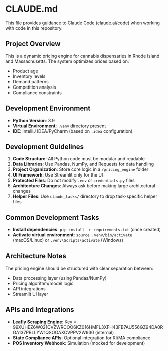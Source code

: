 # CLAUDE.md

This file provides guidance to Claude Code (claude.ai/code) when working with code in this repository.

## Project Overview

This is a dynamic pricing engine for cannabis dispensaries in Rhode Island and Massachusetts. The system optimizes prices based on:
- Product age
- Inventory levels
- Demand patterns
- Competition analysis
- Compliance constraints

## Development Environment

- **Python Version**: 3.9
- **Virtual Environment**: `.venv` directory present
- **IDE**: IntelliJ IDEA/PyCharm (based on `.idea` configuration)

## Development Guidelines

1. **Code Structure**: All Python code must be modular and readable
2. **Data Libraries**: Use Pandas, NumPy, and Requests for data handling
3. **Project Organization**: Store core logic in a `/pricing_engine` folder
4. **UI Framework**: Use Streamlit only for the UI
5. **Protected Files**: Do not modify `.env` or `credentials.py` files
6. **Architecture Changes**: Always ask before making large architectural changes
7. **Helper Files**: Use `claude_tasks/` directory to drop task-specific helper files

## Common Development Tasks

- **Install dependencies**: `pip install -r requirements.txt` (once created)
- **Activate virtual environment**: `source .venv/bin/activate` (macOS/Linux) or `.venv\Scripts\activate` (Windows)

## Architecture Notes

The pricing engine should be structured with clear separation between:
- Data processing layer (using Pandas/NumPy)
- Pricing algorithm/model logic
- API integrations
- Streamlit UI layer

## APIs and Integrations

- **Leafly Scraping Engine**: Key = 99XUHEZ6W021CVZWRCOO6KZ016HMFL3XFH43FB7AU556GZ94DA0RGA137PBLLYW1QSOOAXCVPPV2W930 (internal)
- **State Compliance APIs**: Optional integration for RI/MA compliance
- **POS Inventory Webhook**: Simulation (mocked for development)